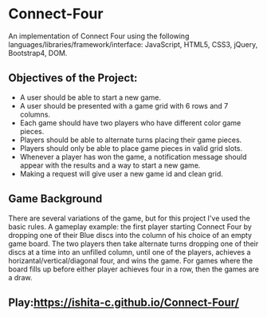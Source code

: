 # Connect-Four
An implementation of Connect Four using the following languages/libraries/framework/interface: JavaScript, HTML5, CSS3, jQuery, Bootstrap4, DOM. 

## Objectives of the Project:
* A user should be able to start a new game.
* A user should be presented with a game grid with 6 rows and 7 columns.
* Each game should have two players who have different color game pieces.
* Players should be able to alternate turns placing their game pieces.
* Players should only be able to place game pieces in valid grid slots.
* Whenever a player has won the game, a notification message should appear with the results and a way to start a new game.
* Making a request will give user a new game id and clean grid.

## Game Background
There are several variations of the game, but for this project I've used the basic rules. A gameplay example: the first player starting Connect Four by dropping one of their Blue discs into the column of his choice of an empty game board. The two players then take alternate turns dropping one of their discs at a time into an unfilled column, until one of the players, achieves a horizantal/vertical/diagonal four, and wins the game. For games where the board fills up before either player achieves four in a row, then the games are a draw.

## Play:https://ishita-c.github.io/Connect-Four/
